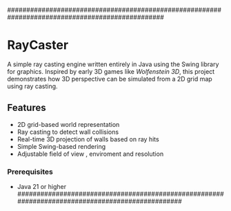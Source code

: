 #################################################################################################
# RayCaster

A simple ray casting engine written entirely in Java using the Swing library for graphics.
Inspired by early 3D games like *Wolfenstein 3D*, this project demonstrates how 3D perspective can be simulated from a 2D grid map using ray casting.

## Features

- 2D grid-based world representation
- Ray casting to detect wall collisions
- Real-time 3D projection of walls based on ray hits
- Simple Swing-based rendering
- Adjustable field of view , enviroment and resolution

### Prerequisites
- Java 21 or higher
#################################################################################################
